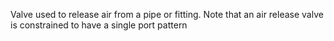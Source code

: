 ﻿Valve used to release air from a pipe or fitting. 
Note that an air release valve is constrained to have a single port pattern
